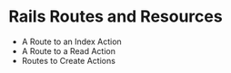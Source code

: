 # Rails Routes and Resources
- A Route to an Index Action 
- A Route to a Read Action 
- Routes to Create Actions 
